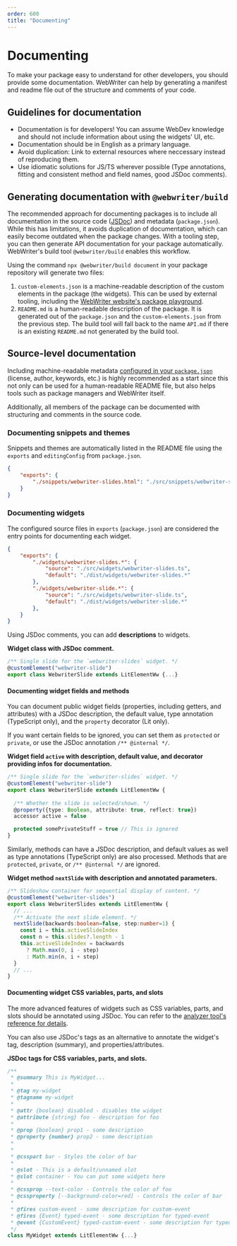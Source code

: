 ```yaml
---
order: 600
title: "Documenting"
---
```


# Documenting
To make your package easy to understand for other developers, you should provide some documentation. WebWriter can help by generating a manifest and readme file out of the structure and comments of your code.

## Guidelines for documentation
- Documentation is for developers! You can assume WebDev knowledge and should not include information about using the widgets' UI, etc.
- Documentation should be in English as a primary language.
- Avoid duplication: Link to external resources where neccessary instead of reproducing them.
- Use idiomatic solutions for JS/TS wherever possible (Type annotations, fitting and consistent method and field names, good JSDoc comments).

## Generating documentation with `@webwriter/build`
The recommended approach for documenting packages is to include all documentation in the source code ([JSDoc](https://jsdoc.app/)) and metadata (`package.json`). While this has limitations, it avoids duplication of documentation, which can easily become outdated when the package changes. With a tooling step, you can then generate API documentation for your package automatically. WebWriter's build tool `@webwriter/build` enables this workflow.

Using the command `npx @webwriter/build document` in your package repository will generate two files:
1. `custom-elements.json` is a machine-readable description of the custom elements in the package (the widgets). This can be used by external tooling, including the [WebWriter website's package playground](https://webwriter.app/packages).
2. `README.md` is a human-readable description of the package. It is generated out of the `package.json` and the `custom-elements.json` from the previous step. The build tool will fall back to the name `API.md` if there is an existing `README.md` not generated by the build tool.

## Source-level documentation
Including machine-readable metadata [configured in your `package.json`](./configuring.md) (license, author, keywords, etc.) is highly recommended as a start since this not only can be used for a human-readable README file, but also helps tools such as package managers and WebWriter itself.

Additionally, all members of the package can be documented with structuring and comments in the source code.

### Documenting snippets and themes
Snippets and themes are automatically listed in the README file using the `exports` and `editingConfig` from `package.json`.

```json
{
    "exports": {
        "./snippets/webwriter-slides.html": "./src/snippets/webwriter-slides.html"
    }
}
```

### Documenting widgets
The configured source files in `exports` (`package.json`) are considered the entry points for documenting each widget. 
```json
{
    "exports": {
        "./widgets/webwriter-slides.*": {
            "source": "./src/widgets/webwriter-slides.ts",
            "default": "./dist/widgets/webwriter-slides.*"
        },
        "./widgets/webwriter-slide.*": {
            "source": "./src/widgets/webwriter-slide.ts",
            "default": "./dist/widgets/webwriter-slide.*"
        },
    }
}
```

Using JSDoc comments, you can add **descriptions** to widgets.

**Widget class with JSDoc comment.**
```ts
/** Single slide for the `webwriter-slides` widget. */
@customElement("webwriter-slide")
export class WebwriterSlide extends LitElementWw {...}
```

#### Documenting widget fields and methods
You can document public widget fields (properties, including getters, and attributes) with a JSDoc description, the default value, type annotation (TypeScript only), and the `property` decorator (Lit only).

If you want certain fields to be ignored, you can set them as `protected` or `private`, or use the JSDoc annotation `/** @internal */`. 

**Widget field `active` with description, default value, and decorator providing infos for documentation.**
```ts
/** Single slide for the `webwriter-slides` widget. */
@customElement("webwriter-slide")
export class WebwriterSlide extends LitElementWw {
  
  /** Whether the slide is selected/shown. */
  @property({type: Boolean, attribute: true, reflect: true})
  accessor active = false

  protected somePrivateStuff = true // This is ignored
}
```

Similarly, methods can have a JSDoc description, and default values as well as type annotations (TypeScript only) are also processed. Methods that are `protected`, `private`, or `/** @internal */` are ignored.

**Widget method `nextSlide` with description and annotated parameters.**
```ts
/** Slideshow container for sequential display of content. */
@customElement("webwriter-slides")
export class WebwriterSlides extends LitElementWw {
  // ...
  /** Activate the next slide element. */
  nextSlide(backwards:boolean=false, step:number=1) {
    const i = this.activeSlideIndex
    const n = this.slides?.length - 1
    this.activeSlideIndex = backwards
      ? Math.max(0, i - step)
      : Math.min(n, i + step)
  }
  // ...
}
```

#### Documenting widget CSS variables, parts, and slots
The more advanced features of widgets such as CSS variables, parts, and slots should be annotated using JSDoc. You can refer to the [analyzer tool's reference for details](https://custom-elements-manifest.open-wc.org/analyzer/getting-started/#supported-jsdoc).

You can also use JSDoc's tags as an alternative to annotate the widget's tag, description (summary), and properties/attributes.

**JSDoc tags for CSS variables, parts, and slots.**
```ts
/**
 * @summary This is MyWidget...
 *
 * @tag my-widget
 * @tagname my-widget
 * 
 * @attr {boolean} disabled - disables the widget
 * @attribute {string} foo - description for foo
 * 
 * @prop {boolean} prop1 - some description
 * @property {number} prop2 - some description
 * 
 * 
 * @csspart bar - Styles the color of bar
 *
 * @slot - This is a default/unnamed slot
 * @slot container - You can put some widgets here
 *
 * @cssprop --text-color - Controls the color of foo
 * @cssproperty [--background-color=red] - Controls the color of bar
 *
 * @fires custom-event - some description for custom-event
 * @fires {Event} typed-event - some description for typed-event
 * @event {CustomEvent} typed-custom-event - some description for typed-custom-event
 */
class MyWidget extends LitElementWw {...}
```